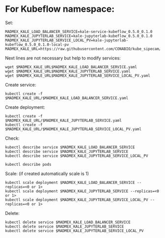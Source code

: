 # For Kubeflow namespace:

Set:

```
MADMEX_KALE_LOAD_BALANCER_SERVICE=kale-service-kubeflow_0.5.0_0.1.0
MADMEX_KALE_JUPYTERLAB_SERVICE=kale-jupyterlab-kubeflow_0.5.0_0.1.0
MADMEX_KALE_JUPYTERLAB_SERVICE_LOCAL_PV=kale-jupyterlab-kubeflow_0.5.0_0.1.0-local-pv
MADMEX_KALE_URL=https://raw.githubusercontent.com/CONABIO/kube_sipecam/master/deployments/MAD_Mex/
```

Next lines are not necessary but help to modify services:

```
wget $MADMEX_KALE_URL$MADMEX_KALE_LOAD_BALANCER_SERVICE.yaml
wget $MADMEX_KALE_URL$MADMEX_KALE_JUPYTERLAB_SERVICE.yaml
wget $MADMEX_KALE_URL$MADMEX_KALE_JUPYTERLAB_SERVICE_LOCAL_PV.yaml
```

Create service:

```
kubectl create -f $MADMEX_KALE_URL/$MADMEX_KALE_LOAD_BALANCER_SERVICE.yaml
```

Create deployment:

```
kubectl create -f $MADMEX_KALE_URL/$MADMEX_KALE_JUPYTERLAB_SERVICE.yaml
kubectl create -f $MADMEX_KALE_URL/$MADMEX_KALE_JUPYTERLAB_SERVICE_LOCAL_PV.yaml
```

Check:

```
kubectl describe service $MADMEX_KALE_LOAD_BALANCER_SERVICE
kubectl describe service $MADMEX_KALE_JUPYTERLAB_SERVICE
kubectl describe service $MADMEX_KALE_JUPYTERLAB_SERVICE_LOCAL_PV
```

```
kubectl describe pods
```

Scale: (if created automatically scale is 1)

```
kubectl scale deployment $MADMEX_KALE_LOAD_BALANCER_SERVICE --replicas=<0 or 1>
kubectl scale deployment $MADMEX_KALE_JUPYTERLAB_SERVICE --replicas=<0 or 1>
kubectl scale deployment $MADMEX_KALE_JUPYTERLAB_SERVICE_LOCAL_PV --replicas=<0 or 1>
```

Delete:

```
kubectl delete service $MADMEX_KALE_LOAD_BALANCER_SERVICE
kubectl delete service $MADMEX_KALE_JUPYTERLAB_SERVICE
kubectl delete service $MADMEX_KALE_JUPYTERLAB_SERVICE_LOCAL_PV
```
